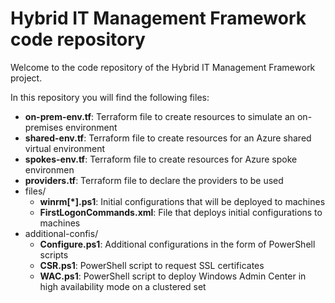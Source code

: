 # Hybrid IT Management Framework code repository

Welcome to the code repository of the Hybrid IT Management Framework project. 

In this repository you will find the following files:

* **on-prem-env.tf**: Terraform file to create resources to simulate an on-premises environment
* **shared-env.tf**: Terraform file to create resources for an Azure shared virtual environment
* **spokes-env.tf**: Terraform file to create resources for Azure spoke environmen
* **providers.tf**: Terraform file to declare the providers to be used
* files/
    * **winrm[*].ps1**: Initial configurations that will be deployed to machines
    * **FirstLogonCommands.xml**: File that deploys initial configurations to machines
* additional-confis/
    * **Configure.ps1**: Additional configurations in the form of PowerShell scripts
    * **CSR.ps1**: PowerShell script to request SSL certificates
    * **WAC.ps1**: PowerShell script to deploy Windows Admin Center in high availability mode on a clustered set
